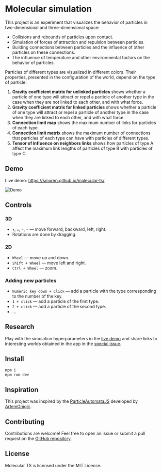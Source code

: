 # Molecular simulation

This project is an experiment that visualizes the behavior of particles
in two-dimensional and three-dimensional space:

* Collisions and rebounds of particles upon contact.
* Simulation of forces of attraction and repulsion between particles.
* Building connections between particles and the influence of other particles on these connections.
* The influence of temperature and other environmental factors on the behavior of particles.

Particles of different types are visualized in different colors. Their properties, presented in the configuration of the world, depend on the type of particle:

1. **Gravity coefficient matrix for unlinked particles** shows whether a particle of one type will attract or repel a particle of another type in the case when they are not linked to each other, and with what force.
2. **Gravity coefficient matrix for linked particles** shows whether a particle of one type will attract or repel a particle of another type in the case when they are linked to each other, and with what force.
3. **Connection limit map** shows the maximum number of links for particles of each type.
4. **Connection limit matrix** shows the maximum number of connections that particles of each type can have with particles of different types.
5. **Tensor of influence on neighbors links** shows how particles of type A affect the maximum link lengths of particles of type B with particles of type C.

## Demo

Live demo: https://smoren.github.io/molecular-ts/

![Demo](docs/demo.gif)

## Controls
### 3D
* `↑`, `↓`, `←`, `→` — move forward, backward, left, right.
* Rotations are done by dragging.

### 2D
* `Wheel` — move up and down.
* `Shift + Wheel` — move left and right.
* `Ctrl + Wheel` — zoom.

### Adding new particles
* `Numeric key down + Click` — add a particle with the type corresponding to the number of the key.
* `1 + click` — add a particle of the first type.
* `2 + click` — add a particle of the second type.
* ...

## Research

Play with the simulation hyperparameters in the [live demo](https://smoren.github.io/molecular-ts/) and share links
to interesting worlds obtained in the app in the [special issue](https://github.com/Smoren/molecular-ts/issues/1).

## Install

```bash
npm i
npm run dev
```

## Inspiration

This project was inspired by the [ParticleAutomataJS](https://github.com/artemonigiri/ParticleAutomataJS) 
developed by [ArtemOnigiri](https://github.com/artemonigiri).

## Contributing

Contributions are welcome! Feel free to open an issue or submit a pull request on the 
[GitHub repository](https://github.com/Smoren/molecular-ts).

## License

Molecular TS is licensed under the MIT License.
